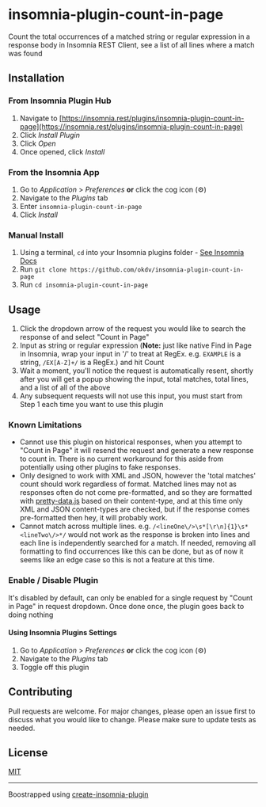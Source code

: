 # insomnia-plugin-count-in-page

Count the total occurrences of a matched string or regular expression in a response body in Insomnia REST Client, see a list of all lines where a match was found

## Installation

### From Insomnia Plugin Hub

1. Navigate to [https://insomnia.rest/plugins/insomnia-plugin-count-in-page](https://insomnia.rest/plugins/insomnia-plugin-count-in-page)
2. Click _Install Plugin_
3. Click _Open_
4. Once opened, click _Install_

### From the Insomnia App

1. Go to _Application_ > _Preferences_ **or** click the cog icon (⚙️)
2. Navigate to the _Plugins_ tab
3. Enter `insomnia-plugin-count-in-page`
4. Click _Install_

### Manual Install

1. Using a terminal, `cd` into your Insomnia plugins folder - [See Insomnia Docs](https://docs.insomnia.rest/insomnia/introduction-to-plugins)
2. Run `git clone https://github.com/okdv/insomnia-plugin-count-in-page`
3. Run `cd insomnia-plugin-count-in-page`

## Usage

1. Click the dropdown arrow of the request you would like to search the response of and select "Count in Page"
2. Input as string or regular expression (**Note:** just like native Find in Page in Insomnia, wrap your input in '/' to treat at RegEx. e.g. `EXAMPLE` is a string, `/EX[A-Z]+/` is a RegEx.) and hit Count
3. Wait a moment, you'll notice the request is automatically resent, shortly after you will get a popup showing the input, total matches, total lines, and a list of all of the above
4. Any subsequent requests will not use this input, you must start from Step 1 each time you want to use this plugin 

### Known Limitations

- Cannot use this plugin on historical responses, when you attempt to "Count in Page" it will resend the request and generate a new response to count in. There is no current workaround for this aside from potentially using other plugins to fake responses.
- Only designed to work with XML and JSON, however the 'total matches' count should work regardless of format. Matched lines may not as responses often do not come pre-formatted, and so they are formatted with [pretty-data.js](http://www.eslinstructor.net/pretty-data/) based on their content-type, and at this time only XML and JSON content-types are checked, but if the response comes pre-formatted then hey, it will probably work. 
- Cannot match across multiple lines. e.g. `/<lineOne\/>\s*[\r\n]{1}\s*<lineTwo\/>*/` would not work as the response is broken into lines and each line is independently searched for a match. If needed, removing all formatting to find occurrences like this can be done, but as of now it seems like an edge case so this is not a feature at this time. 

### Enable / Disable Plugin

It's disabled by default, can only be enabled for a single request by "Count in Page" in request dropdown. Once done once, the plugin goes back to doing nothing

#### Using Insomnia Plugins Settings

1. Go to _Application_ > _Preferences_ **or** click the cog icon (⚙️)
2. Navigate to the _Plugins_ tab
3. Toggle off this plugin

## Contributing

Pull requests are welcome. For major changes, please open an issue first to discuss what you would like to change.
Please make sure to update tests as needed.

## License

[MIT](https://choosealicense.com/licenses/mit/)

---

Boostrapped using [create-insomnia-plugin](https://gitlab.com/okdv/create-insomnia-plugin)
